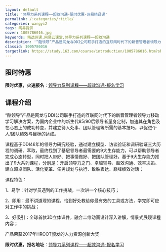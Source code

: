 ```yaml
---
layout: default
title: '领导力系列课程——超效沟通-限时优惠-网易精品课'
permalink: /:categories/:title/
categories: wangyi2
tags: 网易提供
cover: 1005786016.jpg
keywords: 精选网课,网易云课堂,领导力系列课程——超效沟通
description: '“酷领导”产品是网龙与DDI公司联手打造的互联网时代下的新晋管理者领导力移动学习解决方案，为国内企业中的新生代85/90'
classid: 1005786016
targetlink: https://study.163.com/course/introduction/1005786016.htm?share=1&shareId=1025206652&utm_campaign=share&utm_medium=iphoneShare&utm_source=&utm_u=1025206652
---
```


## 限时特惠

**限时优惠，火速报名**：[领导力系列课程——超效沟通-报名学习](https://study.163.com/course/introduction/1005786016.htm?share=1&shareId=1025206652&utm_campaign=share&utm_medium=iphoneShare&utm_source=&utm_u=1025206652)

## 课程介绍

“酷领导”产品是网龙与DDI公司联手打造的互联网时代下的新晋管理者领导力移动学习解决方案，为国内企业中的新生代85/90后领导者量身定制，加速其在角色及在心态上的成功转变，并建立待人处事、团队管理等所需的基本技巧，以促进个人/团队绩效与目标的达成。

课程基于DDI46年的领导力研究经验，通过建立模型、访谈验证和调研验证三大历程的调研、萃取，最终找到了基层领导者最需要的9大生存能力，可以帮助领导者完成心态转型，同时把人带好、把事情做好、把团队管理好。基于9大生存能力推出了9大系列课程，分别是：开启领导力之门、卓越辅导、超效沟通、效率决策、建立超卓团队、活化变革、任务规划与执行、致胜表达、巅峰绩效对话；

课程特色：

1、易学：针对学员遇到的工作挑战，一次讲一个核心技巧；

2、即用：最不讲道理的课程，恰到好处教给你最有效的工具或方法，学完即可应对工作中的挑战；

3、好吸引：全球首款3D立体课件，融合二维动画设计深入讲解，情景式展现课程内容；

产品荣获2017年HROOT颁发的人力资源创新大奖

**限时优惠，报名地址**：[领导力系列课程——超效沟通-报名学习](https://study.163.com/course/introduction/1005786016.htm?share=1&shareId=1025206652&utm_campaign=share&utm_medium=iphoneShare&utm_source=&utm_u=1025206652)

